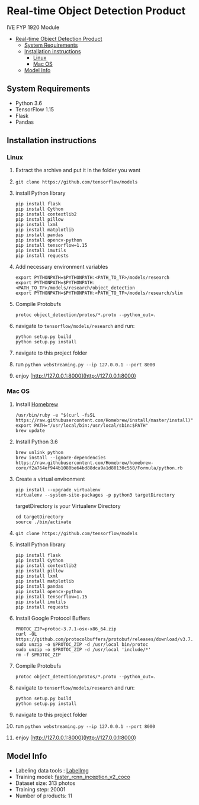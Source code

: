# Real-time Object Detection Product

IVE FYP 1920 Module

- [Real-time Object Detection Product](#real-time-object-detection-product)
  - [System Requirements](#system-requirements)
  - [Installation instructions](#installation-instructions)
    - [Linux](#linux)
    - [Mac OS](#mac-os)
  - [Model Info](#model-info)

## System Requirements

- Python 3.6
- TensorFlow 1.15
- Flask
- Pandas

## Installation instructions

### Linux

1. Extract the archive and put it in the folder you want

2. `git clone https://github.com/tensorflow/models`

3. install Python library

    ```shell script
    pip install flask
    pip install Cython
    pip install contextlib2
    pip install pillow
    pip install lxml
    pip install matplotlib
    pip install pandas
    pip install opencv-python
    pip install tensorflow=1.15
    pip install imutils
    pip install requests
    ```

4. Add necessary environment variables

    ```shell script
    export PYTHONPATH=$PYTHONPATH:<PATH_TO_TF>/models/research
    export PYTHONPATH=$PYTHONPATH:<PATH_TO_TF>/models/research/object_detection
    export PYTHONPATH=$PYTHONPATH:<PATH_TO_TF>/models/research/slim
    ```

5. Compile Protobufs

    ```shell script
    protoc object_detection/protos/*.proto --python_out=.
    ```

6. navigate to `tensorflow/models/research` and run:

    ```shell script
    python setup.py build
    python setup.py install
    ```

7. navigate to this project folder

8. run `python webstreaming.py --ip 127.0.0.1 --port 8000`

9. enjoy [http://127.0.0.1:8000](http://127.0.0.1:8000)

### Mac OS

1. Install [Homebrew](https://brew.sh/)

    ```shell script
    /usr/bin/ruby -e "$(curl -fsSL https://raw.githubusercontent.com/Homebrew/install/master/install)"
    export PATH="/usr/local/bin:/usr/local/sbin:$PATH"
    brew update
    ```

2. Install Python 3.6

    ```shell script
    brew unlink python
    brew install --ignore-dependencies https://raw.githubusercontent.com/Homebrew/homebrew-core/f2a764ef944b1080be64bd88dca9a1d80130c558/Formula/python.rb
    ```

3. Create a virtual environment

    ```shell script
    pip install --upgrade virtualenv
    virtualenv --system-site-packages -p python3 targetDirectory
    ```

    targetDirectory is your Virtualenv Directory

    ```shell script
    cd targetDirectory
    source ./bin/activate
    ```

4. `git clone https://github.com/tensorflow/models`

5. install Python library

    ```shell script
    pip install flask
    pip install Cython
    pip install contextlib2
    pip install pillow
    pip install lxml
    pip install matplotlib
    pip install pandas
    pip install opencv-python
    pip install tensorflow=1.15
    pip install imutils
    pip install requests
    ```

6. Install Google Protocol Buffers

    ```shell script
    PROTOC_ZIP=protoc-3.7.1-osx-x86_64.zip
    curl -OL https://github.com/protocolbuffers/protobuf/releases/download/v3.7.1/$PROTOC_ZIP
    sudo unzip -o $PROTOC_ZIP -d /usr/local bin/protoc
    sudo unzip -o $PROTOC_ZIP -d /usr/local 'include/*'
    rm -f $PROTOC_ZIP
    ```

7. Compile Protobufs

    ```shell script
    protoc object_detection/protos/*.proto --python_out=.
    ```

8. navigate to `tensorflow/models/research` and run:

    ```shell script
    python setup.py build
    python setup.py install
    ```

9. navigate to this project folder

10. run `python webstreaming.py --ip 127.0.0.1 --port 8000`

11. enjoy [http://127.0.0.1:8000](http://127.0.0.1:8000)

## Model Info

- Labeling data tools : [LabelImg](https://github.com/tzutalin/labelImg)
- Training model:  [faster_rcnn_inception_v2_coco](https://github.com/tensorflow/models/blob/master/research/object_detection/g3doc/detection_model_zoo.md#coco-trained-models)
- Dataset size: 313 photos
- Training step: 20001
- Number of products: 11
